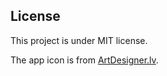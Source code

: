 ## License

This project is under MIT license.

The app icon is from [ArtDesigner.lv](https://iconarchive.com/artist/artdesigner.html).
